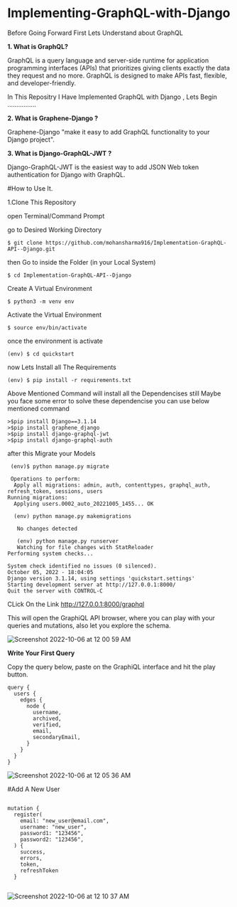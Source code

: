 # Implementing-GraphQL-with-Django

Before Going Forward First Lets Understand about GraphQL

<strong> 1. What is GraphQL? </strong>

GraphQL is a query language and server-side runtime for application programming interfaces (APIs) that prioritizes giving clients exactly the data they request and no more. GraphQL is designed to make APIs fast, flexible, and developer-friendly.


In This Repositry I Have  Implemented GraphQL with Django ,
Lets Begin ................

<strong> 2. What is Graphene-Django ?</strong>

Graphene-Django "make it easy to add GraphQL functionality to your Django project".


<strong>3. What is Django-GraphQL-JWT ?</strong>

Django-GraphQL-JWT is the easiest way to add JSON Web token authentication for Django with GraphQL.

#How to Use It.


1.Clone This Repository 

open Terminal/Command Prompt

go to Desired Working Directory 

```
$ git clone https://github.com/mohansharma916/Implementation-GraphQL-API--Django.git
```

then Go to inside the Folder (in your Local System)

```
$ cd Implementation-GraphQL-API--Django

```

Create A Virtual Environment

```
$ python3 -m venv env

```

Activate the Virtual Environment

```
$ source env/bin/activate

```
once the environment is activate

```
(env) $ cd quickstart

```
now Lets Install all The Requirements

```
(env) $ pip install -r requirements.txt

```
Above Mentioned Command will install all the Dependencises still Maybe you face some error 
to solve these dependencise you can use below mentioned command 

```
>$pip install Django==3.1.14
>$pip install graphene_django
>$pip install django-graphql-jwt
>$pip install django-graphql-auth

```


after this Migrate your Models

```
 (env)$ python manage.py migrate
 
 Operations to perform:
  Apply all migrations: admin, auth, contenttypes, graphql_auth, refresh_token, sessions, users
Running migrations:
  Applying users.0002_auto_20221005_1455... OK
  
  (env) python manage.py makemigrations
  
   No changes detected
   
   (env) python manage.py runserver
   Watching for file changes with StatReloader
Performing system checks...

System check identified no issues (0 silenced).
October 05, 2022 - 18:04:05
Django version 3.1.14, using settings 'quickstart.settings'
Starting development server at http://127.0.0.1:8000/
Quit the server with CONTROL-C
```
CLick On the Link <a>http://127.0.0.1:8000/graphql</a> 

This will open the GraphiQL API browser, where you can play with your queries and mutations, also let you explore the schema.

![Screenshot 2022-10-06 at 12 00 59 AM](https://user-images.githubusercontent.com/77909856/194135607-34c5594d-05bb-414e-bd71-79881e2cedc6.png)




<strong> Write Your First Query</strong>

Copy the query below, paste on the GraphiQL interface and hit the play button.

```
query {
  users {
    edges {
      node {
        username,
        archived,
        verified,
        email,
        secondaryEmail,
      }
    }
  }
}

```



![Screenshot 2022-10-06 at 12 05 36 AM](https://user-images.githubusercontent.com/77909856/194136315-75828d16-56a9-4f93-bce5-2b192481f833.png)




#Add A New User


```

mutation {
  register(
    email: "new_user@email.com",
    username: "new_user",
    password1: "123456",
    password2: "123456",
  ) {
    success,
    errors,
    token,
    refreshToken
  }
  
```

![Screenshot 2022-10-06 at 12 10 37 AM](https://user-images.githubusercontent.com/77909856/194137453-3c355159-92c3-4c3f-a66c-df879b78b4fd.png)

